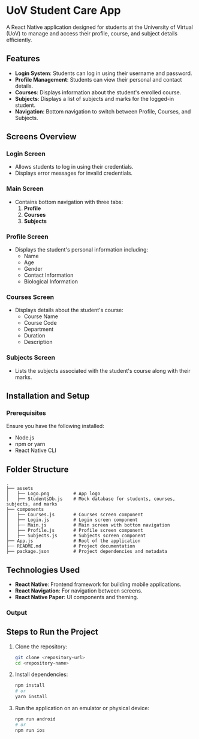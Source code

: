 # UoV Student Care App

A React Native application designed for students at the University of Virtual (UoV) to manage and access their profile, course, and subject details efficiently.

## Features

- **Login System**: Students can log in using their username and password.
- **Profile Management**: Students can view their personal and contact details.
- **Courses**: Displays information about the student's enrolled course.
- **Subjects**: Displays a list of subjects and marks for the logged-in student.
- **Navigation**: Bottom navigation to switch between Profile, Courses, and Subjects.

## Screens Overview

### Login Screen
- Allows students to log in using their credentials.
- Displays error messages for invalid credentials.

### Main Screen
- Contains bottom navigation with three tabs:
  1. **Profile**
  2. **Courses**
  3. **Subjects**

### Profile Screen
- Displays the student's personal information including:
  - Name
  - Age
  - Gender
  - Contact Information
  - Biological Information

### Courses Screen
- Displays details about the student's course:
  - Course Name
  - Course Code
  - Department
  - Duration
  - Description

### Subjects Screen
- Lists the subjects associated with the student's course along with their marks.

## Installation and Setup

### Prerequisites

Ensure you have the following installed:
- Node.js
- npm or yarn
- React Native CLI

## Folder Structure

```plaintext
.
├── assets
│   ├── Logo.png         # App logo
│   ├── StudentsDb.js    # Mock database for students, courses, subjects, and marks
├── components
│   ├── Courses.js       # Courses screen component
│   ├── Login.js         # Login screen component
│   ├── Main.js          # Main screen with bottom navigation
│   ├── Profile.js       # Profile screen component
│   ├── Subjects.js      # Subjects screen component
├── App.js               # Root of the application
├── README.md            # Project documentation
├── package.json         # Project dependencies and metadata
```

## Technologies Used

- **React Native**: Frontend framework for building mobile applications.
- **React Navigation**: For navigation between screens.
- **React Native Paper**: UI components and theming.

### Output


## Steps to Run the Project

1. Clone the repository:
   ```bash
   git clone <repository-url>
   cd <repository-name>
   ```

2. Install dependencies:
   ```bash
   npm install
   # or
   yarn install
   ```

3. Run the application on an emulator or physical device:
   ```bash
   npm run android
   # or
   npm run ios
   ```
